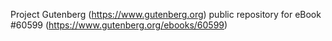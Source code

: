 Project Gutenberg (https://www.gutenberg.org) public repository for eBook #60599 (https://www.gutenberg.org/ebooks/60599)

